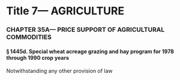 
# Title 7— AGRICULTURE
### CHAPTER 35A— PRICE SUPPORT OF AGRICULTURAL COMMODITIES
#### § 1445d. Special wheat acreage grazing and hay program for 1978 through 1990 crop years

Notwithstanding any other provision of law
